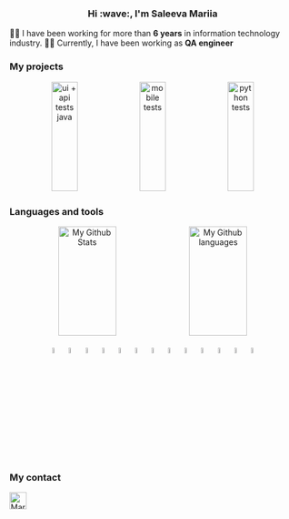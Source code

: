 <h3 align='center'> Hi :wave:, I'm Saleeva Mariia </h3>

:woman_technologist: I have been working for more than **6 years** in information technology industry.
:female_detective: Currently, I have been working as **QA engineer**

<div align="left">
<h3> My projects</h3>
</div>
<p align="center">
  <a href="https://github.com/SaleevaMariia/demowebshop_Tests_UI_API"><img title="UI + API automated tests" width="30%" src="https://denvercoder1-github-readme-stats.vercel.app/api/pin/?username=SaleevaMariia&repo=demowebshop_Tests_UI_API&theme=buefy&border_color=9152C0&title_color=9152C0&text_color=20793B&icon_color=9152C0&show_icons=false" alt="ui + api tests java"  height="192px" ></a> 
    <a href="https://github.com/SaleevaMariia/habit_tracker_mobile_tests"><img title="Mobile tests with Appium + Selenide" width="30%" src="https://denvercoder1-github-readme-stats.vercel.app/api/pin/?username=SaleevaMariia&repo=habit_tracker_mobile_tests&theme=buefy&border_color=9152C0&title_color=9152C0&text_color=20793B&icon_color=9152C0&show_icons=false" alt="mobile tests"  height="192px" ></a>
  <a href="https://github.com/SaleevaMariia/selenium_python_course_project"><img title="Mobile tests with Appium" width="30%" src="https://denvercoder1-github-readme-stats.vercel.app/api/pin/?username=SaleevaMariia&repo=selenium_python_course_project&theme=buefy&border_color=9152C0&title_color=9152C0&text_color=20793B&icon_color=9152C0&show_icons=false" alt="python tests"  height="192px" ></a>
    </p>

<div align="left">
  <h3>Languages and tools</h3>
</div>
<p align="center">
<a><img width="45%" height="192px"  alt="My Github Stats" src="https://github-readme-stats.vercel.app/api?username=SaleevaMariia&show_icons=true&line_height=20&icon_color=1CC074&include_all_commits=true&theme=buefy&hide_border=true"/></a>
<a><img width="45%" height="192px" alt="My Github languages" src="https://github-readme-stats.vercel.app/api/top-langs/?username=SaleevaMariia&layout=compact"/></a>
</p>
<p  align="center"

<code><img width="5%" title="IntelliJ IDEA" src="https://starchenkov.pro/qa-guru/img/skills/Intelij_IDEA.svg"></code>
<code><img width="5%" title="Java" src="https://starchenkov.pro/qa-guru/img/skills/Java.svg"></code>
<code><img width="5%" title="Selenium" src="https://starchenkov.pro/qa-guru/img/skills/Selenium.svg"></code>
<code><img width="5%" title="Selenide" src="https://starchenkov.pro/qa-guru/img/skills/Selenide.svg"></code>
<code><img width="5%" title="Allure Report" src="https://starchenkov.pro/qa-guru/img/skills/Allure_Report.svg"></code>
<code><img width="5%" title="Allure TestOps" src="https://starchenkov.pro/qa-guru/img/skills/Allure_EE.svg"></code>
<code><img width="5%" title="Gradle" src="https://starchenkov.pro/qa-guru/img/skills/Gradle.svg"></code>
<code><img width="5%" title="JUnit5" src="https://starchenkov.pro/qa-guru/img/skills/JUnit5.svg"></code>
<code><img width="5%" title="Github" src="https://starchenkov.pro/qa-guru/img/skills/Github.svg"></code>
<code><img width="5%" title="Jenkins" src="https://starchenkov.pro/qa-guru/img/skills/Jenkins.svg"></code>
<code><img width="5%" title="Rest-Assured" src="https://starchenkov.pro/qa-guru/img/skills/Rest-Assured.svg"></code>
<code><img width="5%" title="Appium" src="https://starchenkov.pro/qa-guru/img/skills/Appium.svg"></code>
<code><img width="5%" title="Browserstack" src="https://starchenkov.pro/qa-guru/img/skills/Browserstack.svg"></code>

</p>

### My contact
<a href="https://t.me/MariiaSaleeva" target="blank"><img align="center" src="https://www.vectorlogo.zone/logos/telegram/telegram-icon.svg" alt="MariiaSaleeva" height="30" width="30" /></a>

<!--
**SaleevaMariia/SaleevaMariia** is a ✨ _special_ ✨ repository because its `README.md` (this file) appears on your GitHub profile.

Here are some ideas to get you started:

- 🔭 I’m currently working on ...
- 🌱 I’m currently learning ...
- 👯 I’m looking to collaborate on ...
- 🤔 I’m looking for help with ...
- 💬 Ask me about ...
- 📫 How to reach me: ...
- 😄 Pronouns: ...
- ⚡ Fun fact: ...
-->
